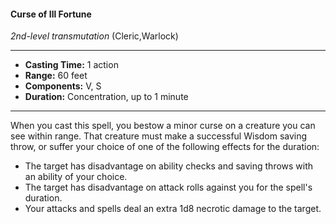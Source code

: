#### Curse of Ill Fortune
*2nd-level transmutation* (Cleric,Warlock)
___
- **Casting Time:** 1 action
- **Range:** 60 feet
- **Components:** V, S
- **Duration:** Concentration, up to 1 minute
---
When you cast this spell, you bestow a minor curse
on a creature you can see within range. That
creature must make a successful Wisdom saving
throw, or suffer your choice of one of the following
effects for the duration:

* The target has disadvantage on ability checks and saving throws with an ability of your choice.
* The target has disadvantage on attack rolls against you for the spell's duration.
* Your attacks and spells deal an extra 1d8 necrotic damage to the target.
